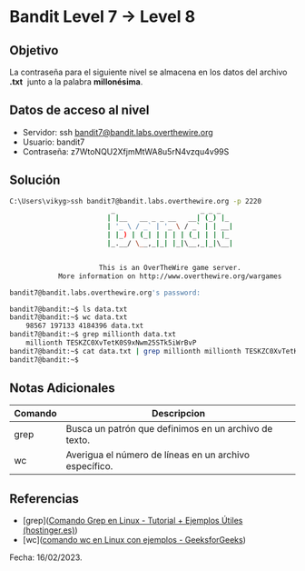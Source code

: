 # Bandit Level 7 → Level 8

## Objetivo
La contraseña para el siguiente nivel se almacena en los datos del archivo **.txt**  junto a la palabra **millonésima**.

## Datos de acceso al nivel
* Servidor: ssh bandit7@bandit.labs.overthewire.org
* Usuario: bandit7
* Contraseña: z7WtoNQU2XfjmMtWA8u5rN4vzqu4v99S

## Solución
``` bash
C:\Users\vikyg>ssh bandit7@bandit.labs.overthewire.org -p 2220
                         _                     _ _ _
                        | |__   __ _ _ __   __| (_) |_
                        | '_ \ / _` | '_ \ / _` | | __|
                        | |_) | (_| | | | | (_| | | |_
                        |_.__/ \__,_|_| |_|\__,_|_|\__|


                      This is an OverTheWire game server.
            More information on http://www.overthewire.org/wargames

bandit7@bandit.labs.overthewire.org's password:
```
``` bash 
bandit7@bandit:~$ ls data.txt 
bandit7@bandit:~$ wc data.txt 
	98567 197133 4184396 data.txt 
bandit7@bandit:~$ grep millionth data.txt 
	millionth TESKZC0XvTetK0S9xNwm25STk5iWrBvP 
bandit7@bandit:~$ cat data.txt | grep millionth millionth TESKZC0XvTetK0S9xNwm25STk5iWrBvP 
bandit7@bandit:~$
```

## Notas Adicionales
|Comando | Descripcion |
|-----|-------|
| grep | Busca un patrón que definimos en un archivo de texto. |
| wc | Averigua el número de líneas en un archivo específico. |


## Referencias
* [grep]([Comando Grep en Linux - Tutorial + Ejemplos Útiles (hostinger.es)](https://www.hostinger.es/tutoriales/comando-grep-linux#:~:text=El%20comando%20grep%20perteneciente%20a%20la%20familia%20Unix,imprimir%C3%A1%20la%20l%C3%ADnea%20o%20l%C3%ADneas%20que%20la%20contengan.))
* [wc]([comando wc en Linux con ejemplos - GeeksforGeeks](https://www.geeksforgeeks.org/wc-command-linux-examples/))

Fecha: 16/02/2023.